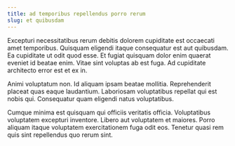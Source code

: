 ```yaml
---
title: ad temporibus repellendus porro rerum
slug: et quibusdam
---
```


Excepturi necessitatibus rerum debitis dolorem cupiditate est occaecati amet temporibus. Quisquam eligendi itaque consequatur est aut quibusdam. Ea cupiditate ut odit quod esse. Et fugiat quisquam dolor enim quaerat eveniet id beatae enim. Vitae sint voluptas ab est fuga. Ad cupiditate architecto error est et ex in.

Animi voluptatum non. Id aliquam ipsam beatae mollitia. Reprehenderit placeat quas eaque laudantium. Laboriosam voluptatibus repellat qui est nobis qui. Consequatur quam eligendi natus voluptatibus.

Cumque minima est quisquam qui officiis veritatis officia. Voluptatibus voluptatem excepturi inventore. Libero aut voluptatem et maiores. Porro aliquam itaque voluptatem exercitationem fuga odit eos. Tenetur quasi rem quis sint repellendus quo rerum sint.
